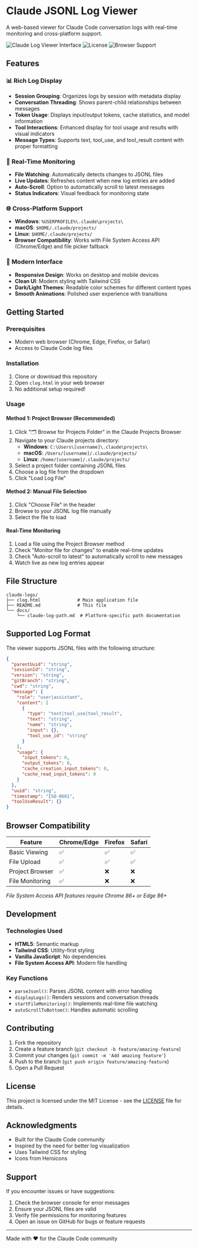 # Claude JSONL Log Viewer

A web-based viewer for Claude Code conversation logs with real-time monitoring and cross-platform support.

![Claude Log Viewer Interface](https://img.shields.io/badge/Platform-Web-blue) ![License](https://img.shields.io/badge/License-MIT-green) ![Browser Support](https://img.shields.io/badge/Browser-Chrome%20%7C%20Edge%20%7C%20Firefox%20%7C%20Safari-orange)

## Features

### 📊 **Rich Log Display**
- **Session Grouping**: Organizes logs by session with metadata display
- **Conversation Threading**: Shows parent-child relationships between messages
- **Token Usage**: Displays input/output tokens, cache statistics, and model information
- **Tool Interactions**: Enhanced display for tool usage and results with visual indicators
- **Message Types**: Supports text, tool_use, and tool_result content with proper formatting

### 🔄 **Real-Time Monitoring**
- **File Watching**: Automatically detects changes to JSONL files
- **Live Updates**: Refreshes content when new log entries are added
- **Auto-Scroll**: Option to automatically scroll to latest messages
- **Status Indicators**: Visual feedback for monitoring state

### 🌐 **Cross-Platform Support**
- **Windows**: `%USERPROFILE%\.claude\projects\`
- **macOS**: `$HOME/.claude/projects/`
- **Linux**: `$HOME/.claude/projects/`
- **Browser Compatibility**: Works with File System Access API (Chrome/Edge) and file picker fallback

### 🎨 **Modern Interface**
- **Responsive Design**: Works on desktop and mobile devices
- **Clean UI**: Modern styling with Tailwind CSS
- **Dark/Light Themes**: Readable color schemes for different content types
- **Smooth Animations**: Polished user experience with transitions

## Getting Started

### Prerequisites
- Modern web browser (Chrome, Edge, Firefox, or Safari)
- Access to Claude Code log files

### Installation
1. Clone or download this repository
2. Open `clog.html` in your web browser
3. No additional setup required!

### Usage

#### Method 1: Project Browser (Recommended)
1. Click "🗂️ Browse for Projects Folder" in the Claude Projects Browser
2. Navigate to your Claude projects directory:
   - **Windows**: `C:\Users\[username]\.claude\projects\`
   - **macOS**: `/Users/[username]/.claude/projects/`
   - **Linux**: `/home/[username]/.claude/projects/`
3. Select a project folder containing JSONL files
4. Choose a log file from the dropdown
5. Click "Load Log File"

#### Method 2: Manual File Selection
1. Click "Choose File" in the header
2. Browse to your JSONL log file manually
3. Select the file to load

#### Real-Time Monitoring
1. Load a file using the Project Browser method
2. Check "Monitor file for changes" to enable real-time updates
3. Check "Auto-scroll to latest" to automatically scroll to new messages
4. Watch live as new log entries appear

## File Structure

```
claude-logs/
├── clog.html              # Main application file
├── README.md              # This file
└── docs/
    └── claude-log-path.md  # Platform-specific path documentation
```

## Supported Log Format

The viewer supports JSONL files with the following structure:

```json
{
  "parentUuid": "string",
  "sessionId": "string", 
  "version": "string",
  "gitBranch": "string",
  "cwd": "string",
  "message": {
    "role": "user|assistant",
    "content": [
      {
        "type": "text|tool_use|tool_result",
        "text": "string",
        "name": "string",
        "input": {},
        "tool_use_id": "string"
      }
    ],
    "usage": {
      "input_tokens": 0,
      "output_tokens": 0,
      "cache_creation_input_tokens": 0,
      "cache_read_input_tokens": 0
    }
  },
  "uuid": "string",
  "timestamp": "ISO-8601",
  "toolUseResult": {}
}
```

## Browser Compatibility

| Feature | Chrome/Edge | Firefox | Safari |
|---------|-------------|---------|--------|
| Basic Viewing | ✅ | ✅ | ✅ |
| File Upload | ✅ | ✅ | ✅ |
| Project Browser | ✅ | ❌ | ❌ |
| File Monitoring | ✅ | ❌ | ❌ |

*File System Access API features require Chrome 86+ or Edge 86+*

## Development

### Technologies Used
- **HTML5**: Semantic markup
- **Tailwind CSS**: Utility-first styling
- **Vanilla JavaScript**: No dependencies
- **File System Access API**: Modern file handling

### Key Functions
- `parseJsonl()`: Parses JSONL content with error handling
- `displayLogs()`: Renders sessions and conversation threads
- `startFileMonitoring()`: Implements real-time file watching
- `autoScrollToBottom()`: Handles automatic scrolling

## Contributing

1. Fork the repository
2. Create a feature branch (`git checkout -b feature/amazing-feature`)
3. Commit your changes (`git commit -m 'Add amazing feature'`)
4. Push to the branch (`git push origin feature/amazing-feature`)
5. Open a Pull Request

## License

This project is licensed under the MIT License - see the [LICENSE](LICENSE) file for details.

## Acknowledgments

- Built for the Claude Code community
- Inspired by the need for better log visualization
- Uses Tailwind CSS for styling
- Icons from Heroicons

## Support

If you encounter issues or have suggestions:
1. Check the browser console for error messages
2. Ensure your JSONL files are valid
3. Verify file permissions for monitoring features
4. Open an issue on GitHub for bugs or feature requests

---

Made with ❤️ for the Claude Code community